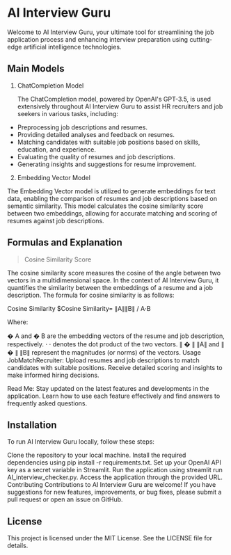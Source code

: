 # AI Interview Guru
Welcome to AI Interview Guru, your ultimate tool for streamlining the job application process and enhancing interview preparation using cutting-edge artificial intelligence technologies.

## Main Models
1. ChatCompletion Model
   
   The ChatCompletion model, powered by OpenAI's GPT-3.5, is used extensively throughout AI Interview Guru to assist HR recruiters and job seekers in various tasks, including:

- Preprocessing job descriptions and resumes.
- Providing detailed analyses and feedback on resumes.
- Matching candidates with suitable job positions based on skills, education, and experience.
- Evaluating the quality of resumes and job descriptions.
- Generating insights and suggestions for resume improvement.
  
2. Embedding Vector Model
   
  The Embedding Vector model is utilized to generate embeddings for text data, enabling the comparison of resumes and job descriptions based on semantic similarity. This model calculates the cosine similarity score between two embeddings, allowing for accurate matching and scoring of resumes against job descriptions.

## Formulas and Explanation
> Cosine Similarity Score

The cosine similarity score measures the cosine of the angle between two vectors in a multidimensional space. In the context of AI Interview Guru, it quantifies the similarity between the embeddings of a resume and a job description. The formula for cosine similarity is as follows:

Cosine Similarity
$Cosine Similarity= ∥A∥∥B∥ / A⋅B
​
 

Where:

�
A and 
�
B are the embedding vectors of the resume and job description, respectively.
⋅
⋅ denotes the dot product of the two vectors.
∥
�
∥
∥A∥ and 
∥
�
∥
∥B∥ represent the magnitudes (or norms) of the vectors.
Usage
JobMatchRecruiter: Upload resumes and job descriptions to match candidates with suitable positions. Receive detailed scoring and insights to make informed hiring decisions.

Read Me: Stay updated on the latest features and developments in the application. Learn how to use each feature effectively and find answers to frequently asked questions.

## Installation
To run AI Interview Guru locally, follow these steps:

Clone the repository to your local machine.
Install the required dependencies using pip install -r requirements.txt.
Set up your OpenAI API key as a secret variable in Streamlit.
Run the application using streamlit run AI_interview_checker.py.
Access the application through the provided URL.
Contributing
Contributions to AI Interview Guru are welcome! If you have suggestions for new features, improvements, or bug fixes, please submit a pull request or open an issue on GitHub.

## License
This project is licensed under the MIT License. See the LICENSE file for details.
